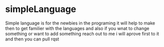 # simpleLanguage
Simple language is for the newbies in the programing it will help to make then to get familier with the languages and also if you wnat to change something or want to add something reach out to me i will aprove first to it and then you can pull rqst
